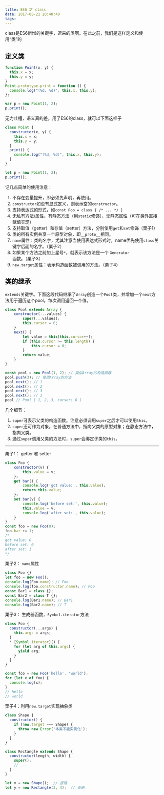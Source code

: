 ```yaml
---
title: ES6 之 class
date: 2017-08-21 20:40:40
tags:
---
```

class是ES6新增的关键字，迟来的类啊。在此之前，我们是这样定义和使用“类”的
## 定义类
```js
function Point(x, y) {
  this.x = x;
  this.y = y;
}
Point.prototype.print = function () {
  console.log("(%d, %d)", this.x, this.y);
};

var p = new Point(1, 2);
p.print();
```
无力吐槽，语义真的差。用了ES6的class，就可以下面这样子
```js
class Point {
  constructor(x, y) {
    this.x = x;
    this.y = y;
  }
  print() {
    console.log("(%d, %d)", this.x, this.y);
  }
}

let p = new Point(1, 2);
p.print();
```
记几点简单的使用注意：

1. 不存在变量提升，即必须先声明，再使用。
2. `constructor`如没有显式定义，则表示空的`constructor`。
3. 支持表达式的形式，如`const Foo = class { /* ... */ }`
4. 无私有方法/属性，有静态方法（用`static`修饰），无静态属性（可在类外直接赋值实现）
5. 支持取值（getter）和存值（setter）方法，分别使用`get`和`set`修饰（栗子1）
6. 类的所有实例共享一个原型对象，即`__proto__`相同。
7. `name`属性：类的名字，尤其注意当使用表达式形式时，name优先使用`class`关键字后面的名字。（栗子2）
8. 如果某个方法之前加上星号`*`，就表示该方法是一个 `Generator` 函数。（栗子3）
9. `new.target`属性：表示构造函数被调用的方法。（栗子4）

## 类的继承
`extends`关键字。下面这段代码继承了`Array`创造一个`Pool`类，并增加一个`next`方法用于遍历这个pool，每次调用返回一个值。
```js
class Pool extends Array {
    constructor(...values) {
        super(...values);
        this.cursor = 0;
    }
    next() {
        let value = this[this.cursor++];
        if (this.cursor >= this.length) {
            this.cursor = 0;
        }
        return value;
    }
}

const pool = new Pool(1, 2); // 类似Array的构造函数
pool.push(3); // 使用Array的方法
pool.next(); // 1
pool.next(); // 2
pool.next(); // 3
pool.next(); // 1
pool // Pool [ 1, 2, 3, cursor: 0 ]
```
几个细节：

1. `super`可表示父类的构造函数。注意必须调用`super`之后才可以使用`this`。
2. `super`还可作为对象。在普通方法中，指向父类的原型对象；在静态方法中，指向父类。
3. 通过`super`调用父类的方法时，`super`会绑定子类的`this`。

---

栗子1： getter 和 setter
```js
class Foo {
    constructor(v) {
        this.value = v;
    };
    get bar() {
        console.log('got value:', this.value);
        return this.value;
    };
    set bar(v) {
        console.log('before set:', this.value);
        this.value = v;
        console.log('after set:', this.value);
    }
}
const foo = new Foo(0);
foo.bar += 1;
/*
got value: 0
before set: 0
after set: 1
*/
```
栗子2： `name`属性
```js
class Foo {}
let foo = new Foo();
console.log(Foo.name); // Foo
console.log(foo.constructor.name); // Foo
const Bar1 = class {};
const Bar2 = class T {};
console.log(Bar1.name); // Bar1
console.log(Bar2.name); // T
```
栗子3： 生成器函数，`Symbol.iterator`方法
```js
class Foo {
  constructor(...args) {
    this.args = args;
  }
  * [Symbol.iterator]() {
    for (let arg of this.args) {
      yield arg;
    }
  }
}

const foo = new Foo('hello', 'world');
for (let x of foo) {
  console.log(x);
}
// hello
// world
```
栗子4：利用`new.target`实现抽象类
```js
class Shape {
  constructor() {
    if (new.target === Shape) {
      throw new Error('本类不能实例化');
    }
  }
}

class Rectangle extends Shape {
  constructor(length, width) {
    super();
    // ...
  }
}

let x = new Shape();  // 报错
let y = new Rectangle(3, 4);  // 正确
```
